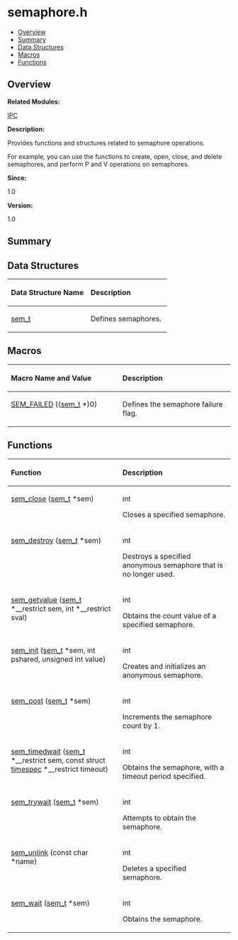 # semaphore.h<a name="EN-US_TOPIC_0000001054748011"></a>

-   [Overview](#section240345738165629)
-   [Summary](#section65980240165629)
-   [Data Structures](#nested-classes)
-   [Macros](#define-members)
-   [Functions](#func-members)

## **Overview**<a name="section240345738165629"></a>

**Related Modules:**

[IPC](ipc.md)

**Description:**

Provides functions and structures related to semaphore operations. 

For example, you can use the functions to create, open, close, and delete semaphores, and perform P and V operations on semaphores.

**Since:**

1.0

**Version:**

1.0

## **Summary**<a name="section65980240165629"></a>

## Data Structures<a name="nested-classes"></a>

<a name="table154407341165629"></a>
<table><thead align="left"><tr id="row1085227233165629"><th class="cellrowborder" valign="top" width="50%" id="mcps1.1.3.1.1"><p id="p1330189677165629"><a name="p1330189677165629"></a><a name="p1330189677165629"></a>Data Structure Name</p>
</th>
<th class="cellrowborder" valign="top" width="50%" id="mcps1.1.3.1.2"><p id="p1907393431165629"><a name="p1907393431165629"></a><a name="p1907393431165629"></a>Description</p>
</th>
</tr>
</thead>
<tbody><tr id="row1542796773165629"><td class="cellrowborder" valign="top" width="50%" headers="mcps1.1.3.1.1 "><p id="p1890772681165629"><a name="p1890772681165629"></a><a name="p1890772681165629"></a><a href="sem_t.md">sem_t</a></p>
</td>
<td class="cellrowborder" valign="top" width="50%" headers="mcps1.1.3.1.2 "><p id="p1751123594165629"><a name="p1751123594165629"></a><a name="p1751123594165629"></a>Defines semaphores. </p>
</td>
</tr>
</tbody>
</table>

## Macros<a name="define-members"></a>

<a name="table1914520469165629"></a>
<table><thead align="left"><tr id="row624028882165629"><th class="cellrowborder" valign="top" width="50%" id="mcps1.1.3.1.1"><p id="p1099125961165629"><a name="p1099125961165629"></a><a name="p1099125961165629"></a>Macro Name and Value</p>
</th>
<th class="cellrowborder" valign="top" width="50%" id="mcps1.1.3.1.2"><p id="p1118680746165629"><a name="p1118680746165629"></a><a name="p1118680746165629"></a>Description</p>
</th>
</tr>
</thead>
<tbody><tr id="row1526626035165629"><td class="cellrowborder" valign="top" width="50%" headers="mcps1.1.3.1.1 "><p id="p1889972388165629"><a name="p1889972388165629"></a><a name="p1889972388165629"></a><a href="ipc.md#ga2ef55dcb46a51cb0f879f4c1724bdded">SEM_FAILED</a>   ((<a href="sem_t.md">sem_t</a> *)0)</p>
</td>
<td class="cellrowborder" valign="top" width="50%" headers="mcps1.1.3.1.2 "><p id="p1904886791165629"><a name="p1904886791165629"></a><a name="p1904886791165629"></a>Defines the semaphore failure flag. </p>
</td>
</tr>
</tbody>
</table>

## Functions<a name="func-members"></a>

<a name="table442627440165629"></a>
<table><thead align="left"><tr id="row1757094948165629"><th class="cellrowborder" valign="top" width="50%" id="mcps1.1.3.1.1"><p id="p297886683165629"><a name="p297886683165629"></a><a name="p297886683165629"></a>Function</p>
</th>
<th class="cellrowborder" valign="top" width="50%" id="mcps1.1.3.1.2"><p id="p1834298616165629"><a name="p1834298616165629"></a><a name="p1834298616165629"></a>Description</p>
</th>
</tr>
</thead>
<tbody><tr id="row451318583165629"><td class="cellrowborder" valign="top" width="50%" headers="mcps1.1.3.1.1 "><p id="p735852890165629"><a name="p735852890165629"></a><a name="p735852890165629"></a><a href="ipc.md#ga4e398fea1080fd7919e5c72ee94e2fc5">sem_close</a> (<a href="sem_t.md">sem_t</a> *sem)</p>
</td>
<td class="cellrowborder" valign="top" width="50%" headers="mcps1.1.3.1.2 "><p id="p1241336994165629"><a name="p1241336994165629"></a><a name="p1241336994165629"></a>int </p>
<p id="p1155406573165629"><a name="p1155406573165629"></a><a name="p1155406573165629"></a>Closes a specified semaphore. </p>
</td>
</tr>
<tr id="row2141705357165629"><td class="cellrowborder" valign="top" width="50%" headers="mcps1.1.3.1.1 "><p id="p1208449804165629"><a name="p1208449804165629"></a><a name="p1208449804165629"></a><a href="ipc.md#ga6bc9a7dd941a9b5e319715b767af5682">sem_destroy</a> (<a href="sem_t.md">sem_t</a> *sem)</p>
</td>
<td class="cellrowborder" valign="top" width="50%" headers="mcps1.1.3.1.2 "><p id="p736330363165629"><a name="p736330363165629"></a><a name="p736330363165629"></a>int </p>
<p id="p1674409459165629"><a name="p1674409459165629"></a><a name="p1674409459165629"></a>Destroys a specified anonymous semaphore that is no longer used. </p>
</td>
</tr>
<tr id="row223302149165629"><td class="cellrowborder" valign="top" width="50%" headers="mcps1.1.3.1.1 "><p id="p1114935275165629"><a name="p1114935275165629"></a><a name="p1114935275165629"></a><a href="ipc.md#ga934bcc3cbc0c67a9e3a8e7a43c023460">sem_getvalue</a> (<a href="sem_t.md">sem_t</a> *__restrict sem, int *__restrict sval)</p>
</td>
<td class="cellrowborder" valign="top" width="50%" headers="mcps1.1.3.1.2 "><p id="p774783707165629"><a name="p774783707165629"></a><a name="p774783707165629"></a>int </p>
<p id="p1160017535165629"><a name="p1160017535165629"></a><a name="p1160017535165629"></a>Obtains the count value of a specified semaphore. </p>
</td>
</tr>
<tr id="row1102550631165629"><td class="cellrowborder" valign="top" width="50%" headers="mcps1.1.3.1.1 "><p id="p469202087165629"><a name="p469202087165629"></a><a name="p469202087165629"></a><a href="ipc.md#ga532509bd8a6499f8193253192fb83a3d">sem_init</a> (<a href="sem_t.md">sem_t</a> *sem, int pshared, unsigned int value)</p>
</td>
<td class="cellrowborder" valign="top" width="50%" headers="mcps1.1.3.1.2 "><p id="p206682474165629"><a name="p206682474165629"></a><a name="p206682474165629"></a>int </p>
<p id="p715863595165629"><a name="p715863595165629"></a><a name="p715863595165629"></a>Creates and initializes an anonymous semaphore. </p>
</td>
</tr>
<tr id="row1129060033165629"><td class="cellrowborder" valign="top" width="50%" headers="mcps1.1.3.1.1 "><p id="p397032659165629"><a name="p397032659165629"></a><a name="p397032659165629"></a><a href="ipc.md#ga015dce85cab8477c679cc47968958247">sem_post</a> (<a href="sem_t.md">sem_t</a> *sem)</p>
</td>
<td class="cellrowborder" valign="top" width="50%" headers="mcps1.1.3.1.2 "><p id="p146048664165629"><a name="p146048664165629"></a><a name="p146048664165629"></a>int </p>
<p id="p487040262165629"><a name="p487040262165629"></a><a name="p487040262165629"></a>Increments the semaphore count by 1. </p>
</td>
</tr>
<tr id="row521893967165629"><td class="cellrowborder" valign="top" width="50%" headers="mcps1.1.3.1.1 "><p id="p246765020165629"><a name="p246765020165629"></a><a name="p246765020165629"></a><a href="ipc.md#ga9d832817226c594e7628e2cc7ed7d723">sem_timedwait</a> (<a href="sem_t.md">sem_t</a> *__restrict sem, const struct <a href="timespec.md">timespec</a> *__restrict timeout)</p>
</td>
<td class="cellrowborder" valign="top" width="50%" headers="mcps1.1.3.1.2 "><p id="p741852354165629"><a name="p741852354165629"></a><a name="p741852354165629"></a>int </p>
<p id="p1408902139165629"><a name="p1408902139165629"></a><a name="p1408902139165629"></a>Obtains the semaphore, with a timeout period specified. </p>
</td>
</tr>
<tr id="row959489698165629"><td class="cellrowborder" valign="top" width="50%" headers="mcps1.1.3.1.1 "><p id="p100441704165629"><a name="p100441704165629"></a><a name="p100441704165629"></a><a href="ipc.md#ga4de7a9a334b01b6373b017aaefa07cf0">sem_trywait</a> (<a href="sem_t.md">sem_t</a> *sem)</p>
</td>
<td class="cellrowborder" valign="top" width="50%" headers="mcps1.1.3.1.2 "><p id="p1436120981165629"><a name="p1436120981165629"></a><a name="p1436120981165629"></a>int </p>
<p id="p855198811165629"><a name="p855198811165629"></a><a name="p855198811165629"></a>Attempts to obtain the semaphore. </p>
</td>
</tr>
<tr id="row1516002372165629"><td class="cellrowborder" valign="top" width="50%" headers="mcps1.1.3.1.1 "><p id="p924757785165629"><a name="p924757785165629"></a><a name="p924757785165629"></a><a href="ipc.md#ga776256d1a473906f8b7490689bfcb75c">sem_unlink</a> (const char *name)</p>
</td>
<td class="cellrowborder" valign="top" width="50%" headers="mcps1.1.3.1.2 "><p id="p2096955246165629"><a name="p2096955246165629"></a><a name="p2096955246165629"></a>int </p>
<p id="p1755764254165629"><a name="p1755764254165629"></a><a name="p1755764254165629"></a>Deletes a specified semaphore. </p>
</td>
</tr>
<tr id="row1628592465165629"><td class="cellrowborder" valign="top" width="50%" headers="mcps1.1.3.1.1 "><p id="p518793873165629"><a name="p518793873165629"></a><a name="p518793873165629"></a><a href="ipc.md#gaad70020dca2241a2b78e272ca033271b">sem_wait</a> (<a href="sem_t.md">sem_t</a> *sem)</p>
</td>
<td class="cellrowborder" valign="top" width="50%" headers="mcps1.1.3.1.2 "><p id="p304798656165629"><a name="p304798656165629"></a><a name="p304798656165629"></a>int </p>
<p id="p865220836165629"><a name="p865220836165629"></a><a name="p865220836165629"></a>Obtains the semaphore. </p>
</td>
</tr>
</tbody>
</table>

